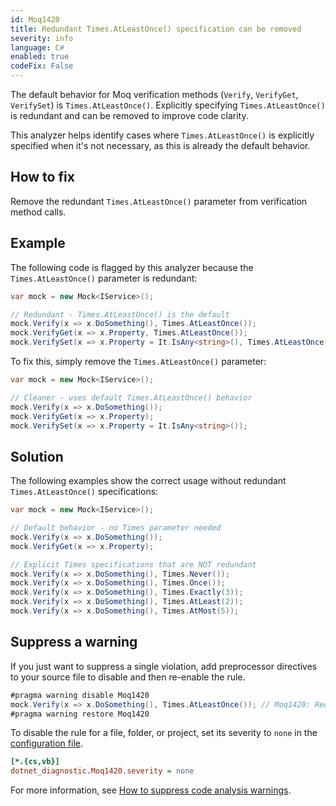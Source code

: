 ```yaml
---
id: Moq1420
title: Redundant Times.AtLeastOnce() specification can be removed
severity: info
language: C#
enabled: true
codeFix: False
---
```


The default behavior for Moq verification methods (`Verify`, `VerifyGet`, `VerifySet`) is `Times.AtLeastOnce()`. Explicitly specifying `Times.AtLeastOnce()` is redundant and can be removed to improve code clarity.

This analyzer helps identify cases where `Times.AtLeastOnce()` is explicitly specified when it's not necessary, as this is already the default behavior.

## How to fix

Remove the redundant `Times.AtLeastOnce()` parameter from verification method calls.

## Example

The following code is flagged by this analyzer because the `Times.AtLeastOnce()` parameter is redundant:

```csharp
var mock = new Mock<IService>();

// Redundant - Times.AtLeastOnce() is the default
mock.Verify(x => x.DoSomething(), Times.AtLeastOnce());
mock.VerifyGet(x => x.Property, Times.AtLeastOnce());
mock.VerifySet(x => x.Property = It.IsAny<string>(), Times.AtLeastOnce());
```

To fix this, simply remove the `Times.AtLeastOnce()` parameter:

```csharp
var mock = new Mock<IService>();

// Cleaner - uses default Times.AtLeastOnce() behavior
mock.Verify(x => x.DoSomething());
mock.VerifyGet(x => x.Property);
mock.VerifySet(x => x.Property = It.IsAny<string>());
```

## Solution

The following examples show the correct usage without redundant `Times.AtLeastOnce()` specifications:

```csharp
var mock = new Mock<IService>();

// Default behavior - no Times parameter needed
mock.Verify(x => x.DoSomething());
mock.VerifyGet(x => x.Property);

// Explicit Times specifications that are NOT redundant
mock.Verify(x => x.DoSomething(), Times.Never());
mock.Verify(x => x.DoSomething(), Times.Once());
mock.Verify(x => x.DoSomething(), Times.Exactly(3));
mock.Verify(x => x.DoSomething(), Times.AtLeast(2));
mock.Verify(x => x.DoSomething(), Times.AtMost(5));
```

## Suppress a warning

If you just want to suppress a single violation, add preprocessor directives to
your source file to disable and then re-enable the rule.

```csharp
#pragma warning disable Moq1420
mock.Verify(x => x.DoSomething(), Times.AtLeastOnce()); // Moq1420: Redundant Times.AtLeastOnce() specification
#pragma warning restore Moq1420
```

To disable the rule for a file, folder, or project, set its severity to `none`
in the
[configuration file](https://learn.microsoft.com/en-us/dotnet/fundamentals/code-analysis/configuration-files).

```ini
[*.{cs,vb}]
dotnet_diagnostic.Moq1420.severity = none
```

For more information, see
[How to suppress code analysis warnings](https://learn.microsoft.com/en-us/dotnet/fundamentals/code-analysis/suppress-warnings).
